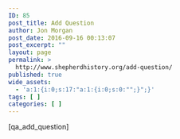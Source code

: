 ```yaml
---
ID: 85
post_title: Add Question
author: Jon Morgan
post_date: 2016-09-16 00:13:07
post_excerpt: ""
layout: page
permalink: >
  http://www.shepherdhistory.org/add-question/
published: true
wide_assets:
  - 'a:1:{i:0;s:17:"a:1:{i:0;s:0:"";}";}'
tags: [ ]
categories: [ ]
---
```

[qa_add_question]